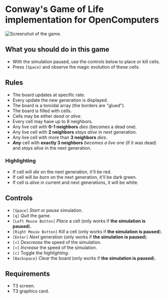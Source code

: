 # Conway's Game of Life implementation for OpenComputers
![Screenshot of the game.](http://i.imgur.com/J7enOnc.png)

## What you should do in this game
* With the simulation paused, use the controls below to place or kill cells.
* Press `[Space]` and observe the magic evolution of these cells.

## Rules
* The board updates at specific rate.
* Every update the new generation is displayed.
* The board is a toroidal array (the borders are "glued").
* The board is filled with cells.
* Cells may be either *dead* or *alive*.
* Every cell may have up to 8 neighbors.
* Any live cell with **0-1 neighbors** *dies* (becomes a dead one).
* Any live cell with **2 neighbors** *stays alive* in next generation.
* Any live cell with more than **3 neighbors** *dies*.
* **_Any_** cell with **exactly 3 neighbors** *becomes a live one* (if it was dead) and *stays alive* in the next generation.

### Highlighting
* If cell will *die* on the next generation, it'll be red.
* If cell will *be born* on the next generation, it'll be dark green.
* If cell is *alive* in current and next generations, it will be white.

## Controls
* `[Space]` *Start* or *pause* simulation.
* `[q]` *Quit* the game.
* `[Left Mouse Button]` *Place* a cell (only works if **the simulation is paused**).
* `[Right Mouse Button]` *Kill* a cell (only works if **the simulation is paused**).
* `[Enter]` *Next* generation (only works if **the simulation is paused**).
* `[<]` *Descrease* the speed of the simulation.
* `[>]` *Increase* the speed of the simulation.
* `[c]` Toggle the *highlighting*.
* `[Backspace]` *Clear* the board (only works if **the simulation is paused**).

## Requirements
* T3 screen.
* T3 graphics card.
